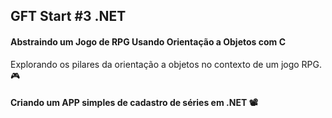 ## GFT Start #3 .NET 

#### Abstraindo um Jogo de RPG Usando Orientação a Objetos com C

Explorando os pilares da orientação a objetos no contexto de um jogo RPG. :video_game:

#### Criando um APP simples de cadastro de séries em .NET 📽️

